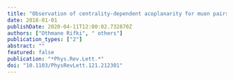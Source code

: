 ```yaml
---
title: "Observation of centrality-dependent acoplanarity for muon pairs produced via two-photon scattering in Pb+Pb collisions at $sqrts_mathrmNN=5.02$ TeV with the ATLAS detector"
date: 2018-01-01
publishDate: 2020-04-11T12:00:02.732870Z
authors: ["Othmane Rifki", " others"]
publication_types: ["2"]
abstract: ""
featured: false
publication: "*Phys.Rev.Lett.*"
doi: "10.1103/PhysRevLett.121.212301"
---
```


